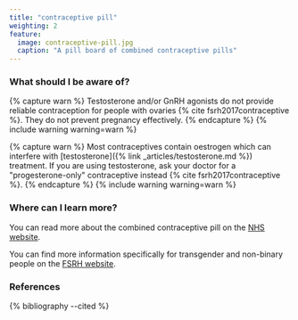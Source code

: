```yaml
---
title: "contraceptive pill"
weighting: 2
feature:
  image: contraceptive-pill.jpg
  caption: "A pill board of combined contraceptive pills"
---
```


### What should I be aware of?

{% capture warn %}
Testosterone and/or GnRH agonists do not provide reliable contraception for people with ovaries {% cite fsrh2017contraceptive %}. They do not prevent pregnancy effectively.
{% endcapture %}
{% include warning warning=warn %}

{% capture warn %}
Most contraceptives contain oestrogen which can interfere with [testosterone]({% link _articles/testosterone.md %}) treatment. If you are using testosterone, ask your doctor for a "progesterone-only" contraceptive instead {% cite fsrh2017contraceptive %}.
{% endcapture %}
{% include warning warning=warn %}

### Where can I learn more?

You can read more about the combined contraceptive pill on the [NHS website](http://www.nhs.uk/conditions/contraception-guide/pages/combined-contraceptive-pill.aspx).

You can find more information specifically for transgender and non-binary people on the [FSRH website](https://www.fsrh.org/documents/fsrh-ceu-statement-contraceptive-choices-and-sexual-health-for/contraceptive-choices-and-sexual-health-for-transgender-non-binary-people-oct-2017.pdf).

### References

{% bibliography --cited %}
